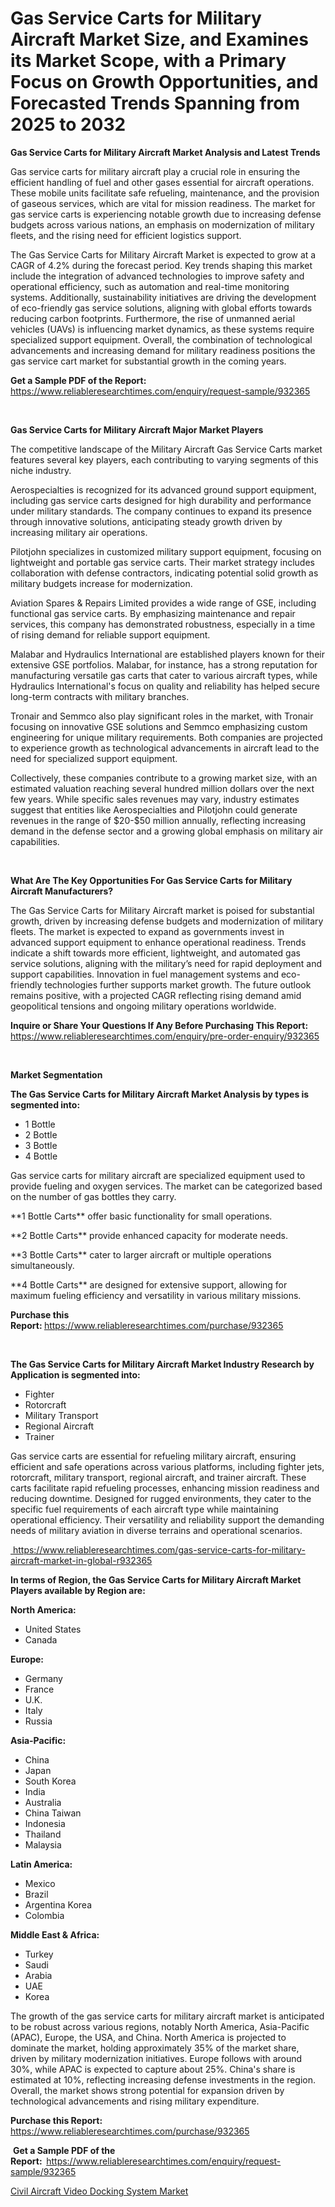 <p><h1>Gas Service Carts for Military Aircraft Market Size, and Examines its Market Scope, with a Primary Focus on Growth Opportunities, and Forecasted Trends Spanning from 2025 to 2032</h1></p><p><strong>Gas Service Carts for Military Aircraft Market Analysis and Latest Trends</strong></p>
<p><p>Gas service carts for military aircraft play a crucial role in ensuring the efficient handling of fuel and other gases essential for aircraft operations. These mobile units facilitate safe refueling, maintenance, and the provision of gaseous services, which are vital for mission readiness. The market for gas service carts is experiencing notable growth due to increasing defense budgets across various nations, an emphasis on modernization of military fleets, and the rising need for efficient logistics support.</p><p>The Gas Service Carts for Military Aircraft Market is expected to grow at a CAGR of 4.2% during the forecast period. Key trends shaping this market include the integration of advanced technologies to improve safety and operational efficiency, such as automation and real-time monitoring systems. Additionally, sustainability initiatives are driving the development of eco-friendly gas service solutions, aligning with global efforts towards reducing carbon footprints. Furthermore, the rise of unmanned aerial vehicles (UAVs) is influencing market dynamics, as these systems require specialized support equipment. Overall, the combination of technological advancements and increasing demand for military readiness positions the gas service cart market for substantial growth in the coming years.</p></p>
<p><strong>Get a Sample PDF of the Report:&nbsp;</strong> <a href="https://www.reliableresearchtimes.com/enquiry/request-sample/932365?utm_campaign=2117&utm_medium=2&utm_source=Github&utm_content=ia&utm_term=21032025&utm_id=gas-service-carts-for-military-aircraft">https://www.reliableresearchtimes.com/enquiry/request-sample/932365</a></p>
<p>&nbsp;</p>
<p><strong>Gas Service Carts for Military Aircraft Major Market Players</strong></p>
<p><p>The competitive landscape of the Military Aircraft Gas Service Carts market features several key players, each contributing to varying segments of this niche industry. </p><p>Aerospecialties is recognized for its advanced ground support equipment, including gas service carts designed for high durability and performance under military standards. The company continues to expand its presence through innovative solutions, anticipating steady growth driven by increasing military air operations.</p><p>Pilotjohn specializes in customized military support equipment, focusing on lightweight and portable gas service carts. Their market strategy includes collaboration with defense contractors, indicating potential solid growth as military budgets increase for modernization.</p><p>Aviation Spares & Repairs Limited provides a wide range of GSE, including functional gas service carts. By emphasizing maintenance and repair services, this company has demonstrated robustness, especially in a time of rising demand for reliable support equipment.</p><p>Malabar and Hydraulics International are established players known for their extensive GSE portfolios. Malabar, for instance, has a strong reputation for manufacturing versatile gas carts that cater to various aircraft types, while Hydraulics International's focus on quality and reliability has helped secure long-term contracts with military branches.</p><p>Tronair and Semmco also play significant roles in the market, with Tronair focusing on innovative GSE solutions and Semmco emphasizing custom engineering for unique military requirements. Both companies are projected to experience growth as technological advancements in aircraft lead to the need for specialized support equipment.</p><p>Collectively, these companies contribute to a growing market size, with an estimated valuation reaching several hundred million dollars over the next few years. While specific sales revenues may vary, industry estimates suggest that entities like Aerospecialties and Pilotjohn could generate revenues in the range of $20-$50 million annually, reflecting increasing demand in the defense sector and a growing global emphasis on military air capabilities.</p></p>
<p>&nbsp;</p>
<p><strong>What Are The Key Opportunities For Gas Service Carts for Military Aircraft Manufacturers?</strong></p>
<p><p>The Gas Service Carts for Military Aircraft market is poised for substantial growth, driven by increasing defense budgets and modernization of military fleets. The market is expected to expand as governments invest in advanced support equipment to enhance operational readiness. Trends indicate a shift towards more efficient, lightweight, and automated gas service solutions, aligning with the military’s need for rapid deployment and support capabilities. Innovation in fuel management systems and eco-friendly technologies further supports market growth. The future outlook remains positive, with a projected CAGR reflecting rising demand amid geopolitical tensions and ongoing military operations worldwide.</p></p>
<p><strong>Inquire or Share Your Questions If Any Before Purchasing This Report:</strong> <a href="https://www.reliableresearchtimes.com/enquiry/pre-order-enquiry/932365?utm_campaign=2117&utm_medium=2&utm_source=Github&utm_content=ia&utm_term=21032025&utm_id=gas-service-carts-for-military-aircraft">https://www.reliableresearchtimes.com/enquiry/pre-order-enquiry/932365</a></p>
<p>&nbsp;</p>
<p><strong>Market Segmentation</strong></p>
<p><strong>The Gas Service Carts for Military Aircraft Market Analysis by types is segmented into:</strong></p>
<p><ul><li>1 Bottle</li><li>2 Bottle</li><li>3 Bottle</li><li>4 Bottle</li></ul></p>
<p><p>Gas service carts for military aircraft are specialized equipment used to provide fueling and oxygen services. The market can be categorized based on the number of gas bottles they carry. </p><p>**1 Bottle Carts** offer basic functionality for small operations. </p><p>**2 Bottle Carts** provide enhanced capacity for moderate needs. </p><p>**3 Bottle Carts** cater to larger aircraft or multiple operations simultaneously. </p><p>**4 Bottle Carts** are designed for extensive support, allowing for maximum fueling efficiency and versatility in various military missions.</p></p>
<p><strong>Purchase this Report:&nbsp;</strong><a href="https://www.reliableresearchtimes.com/purchase/932365?utm_campaign=2117&utm_medium=2&utm_source=Github&utm_content=ia&utm_term=21032025&utm_id=gas-service-carts-for-military-aircraft">https://www.reliableresearchtimes.com/purchase/932365</a></p>
<p>&nbsp;</p>
<p><strong>The Gas Service Carts for Military Aircraft Market Industry Research by Application is segmented into:</strong></p>
<p><ul><li>Fighter</li><li>Rotorcraft</li><li>Military Transport</li><li>Regional Aircraft</li><li>Trainer</li></ul></p>
<p><p>Gas service carts are essential for refueling military aircraft, ensuring efficient and safe operations across various platforms, including fighter jets, rotorcraft, military transport, regional aircraft, and trainer aircraft. These carts facilitate rapid refueling processes, enhancing mission readiness and reducing downtime. Designed for rugged environments, they cater to the specific fuel requirements of each aircraft type while maintaining operational efficiency. Their versatility and reliability support the demanding needs of military aviation in diverse terrains and operational scenarios.</p></p>
<p><a href="https://www.reliableresearchtimes.com/gas-service-carts-for-military-aircraft-market-in-global-r932365?utm_campaign=2117&utm_medium=2&utm_source=Github&utm_content=ia&utm_term=21032025&utm_id=gas-service-carts-for-military-aircraft">&nbsp;https://www.reliableresearchtimes.com/gas-service-carts-for-military-aircraft-market-in-global-r932365</a></p>
<p><strong>In terms of Region, the Gas Service Carts for Military Aircraft Market Players available by Region are:</strong></p>
<p>
    <p> <strong> North America: </strong>
        <ul>
            <li>United States</li>
            <li>Canada</li>
        </ul>
        </p> 
    <p> <strong> Europe: </strong>
        <ul>
            <li>Germany</li>
            <li>France</li>
            <li>U.K.</li>
            <li>Italy</li>
            <li>Russia</li>
        </ul>
        </p> 
    <p> <strong> Asia-Pacific: </strong>
        <ul>
            <li>China</li>
            <li>Japan</li>
            <li>South Korea</li>
            <li>India</li>
            <li>Australia</li>
            <li>China Taiwan</li>
            <li>Indonesia</li>
            <li>Thailand</li>
            <li>Malaysia</li>
        </ul>
        </p> 
    <p> <strong> Latin America: </strong>
        <ul>
            <li>Mexico</li>
            <li>Brazil</li>
            <li>Argentina Korea</li>
            <li>Colombia</li>
        </ul>
        </p> 
    <p> <strong> Middle East & Africa: </strong>
        <ul>
            <li>Turkey</li>
            <li>Saudi</li>
            <li>Arabia</li>
            <li>UAE</li>
            <li>Korea</li>
        </ul>
    </p>
    </p>
<p><p>The growth of the gas service carts for military aircraft market is anticipated to be robust across various regions, notably North America, Asia-Pacific (APAC), Europe, the USA, and China. North America is projected to dominate the market, holding approximately 35% of the market share, driven by military modernization initiatives. Europe follows with around 30%, while APAC is expected to capture about 25%. China's share is estimated at 10%, reflecting increasing defense investments in the region. Overall, the market shows strong potential for expansion driven by technological advancements and rising military expenditure.</p></p>
<p><strong>Purchase this Report: </strong><a href="https://www.reliableresearchtimes.com/purchase/932365?utm_campaign=2117&utm_medium=2&utm_source=Github&utm_content=ia&utm_term=21032025&utm_id=gas-service-carts-for-military-aircraft">https://www.reliableresearchtimes.com/purchase/932365</a></p>
<p>&nbsp;<strong>Get a Sample PDF of the Report:&nbsp;&nbsp;</strong><a href="https://www.reliableresearchtimes.com/enquiry/request-sample/932365?utm_campaign=2117&utm_medium=2&utm_source=Github&utm_content=ia&utm_term=21032025&utm_id=gas-service-carts-for-military-aircraft">https://www.reliableresearchtimes.com/enquiry/request-sample/932365</a></p>
<p><strong></strong></p>
<p><p><a href="https://github.com/nathandecarvalho/Market-Research-Report-List-6/blob/main/civil-aircraft-video-docking-system-market.md?utm_campaign=2117&utm_medium=2&utm_source=Github&utm_content=ia&utm_term=21032025&utm_id=gas-service-carts-for-military-aircraft">Civil Aircraft Video Docking System Market</a></p></p>